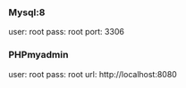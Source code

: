 ### Mysql:8
user: root
pass: root
port: 3306

### PHPmyadmin
user: root
pass: root
url: http://localhost:8080